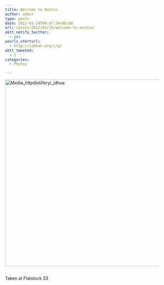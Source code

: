 ```yaml
---
title: Welcome to Austin
author: admin
type: posts
date: 2012-03-19T04:47:24+00:00
url: /posts/2012/03/19/welcome-to-austin/
aktt_notify_twitter:
  - yes
yourls_shorturl:
  - http://lobban.org/i/gr
aktt_tweeted:
  - 1
categories:
  - Photos

---
```

<div class='posterous_autopost'>
  <a href="http://instagr.am/p/IV1Ej5qlsu/"></p> 
  
  <div class='p_embed p_image_embed'>
    <a href="http://getfile3.posterous.com/getfile/files.posterous.com/nonimage/bnCJsehCvctxugbvAhHoeaoCjlGGxqfhqHxHdvtbubthmfozgkzmpdDbxogi/media_httpdistilleryi_jdHua.jpg.scaled1000.jpg"><img alt="Media_httpdistilleryi_jdhua" height="612" src="https://getfile3.posterous.com/getfile/files.posterous.com/nonimage/bnCJsehCvctxugbvAhHoeaoCjlGGxqfhqHxHdvtbubthmfozgkzmpdDbxogi/media_httpdistilleryi_jdHua.jpg.scaled1000.jpg" width="612" /></a>
  </div>
  
  <p>
    </a><br />Taken at Flatstock 33</div>